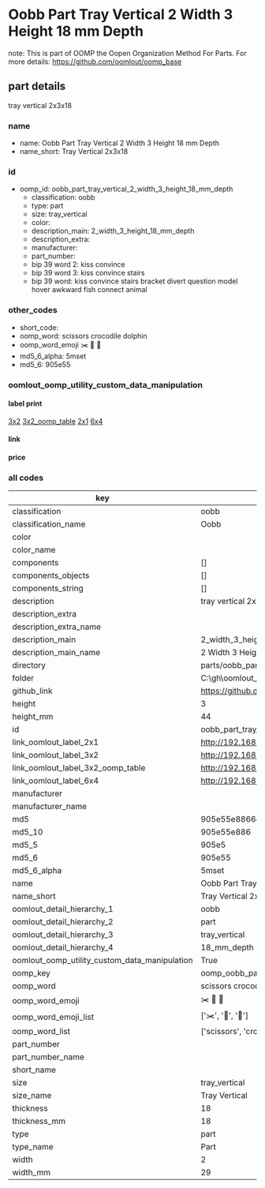 # Oobb Part Tray Vertical 2 Width 3 Height 18 mm Depth  

note: This is part of OOMP the Oopen Organization Method For Parts. For more details: https://github.com/oomlout/oomp_base

##  part details
  



tray vertical 2x3x18



### name
* name: Oobb Part Tray Vertical 2 Width 3 Height 18 mm Depth
* name_short: Tray Vertical 2x3x18 
### id
* oomp_id: oobb_part_tray_vertical_2_width_3_height_18_mm_depth
  * classification: oobb
  * type: part
  * size: tray_vertical
  * color: 
  * description_main: 2_width_3_height_18_mm_depth
  * description_extra: 
  * manufacturer: 
  * part_number: 
  * bip 39 word 2: kiss convince
  * bip 39 word 3: kiss convince stairs
  * bip 39 word: kiss convince stairs bracket divert question model hover awkward fish connect animal

### other_codes
* short_code: 
* oomp_word: scissors crocodile dolphin
* oomp_word_emoji :scissors: :crocodile: :dolphin:
* md5_6_alpha: 5mset
* md5_6: 905e55






### oomlout_oomp_utility_custom_data_manipulation
#### label print
[3x2](http://192.168.1.245:1112/?label=oomp%205mset)
[3x2_oomp_table](http://192.168.1.108:1112/?label=oomp%205mset)
[2x1](http://192.168.1.242:1112/?label=oomp%205mset)
[6x4](http://192.168.1.55:1112/?label=oomp%205mset)    

#### link

                              

#### price







### all codes 
| key | value |  
| --- | --- |  
| classification | oobb |  
| classification_name | Oobb |  
| color |  |  
| color_name |  |  
| components | [] |  
| components_objects | [] |  
| components_string | [] |  
| description | tray vertical 2x3x18 |  
| description_extra |  |  
| description_extra_name |  |  
| description_main | 2_width_3_height_18_mm_depth |  
| description_main_name | 2 Width 3 Height 18 mm Depth |  
| directory | parts/oobb_part_tray_vertical_2_width_3_height_18_mm_depth |  
| folder | C:\gh\oomlout_oobb_version_4_generated_parts\parts\oobb_part_tray_vertical_2_width_3_height_18_mm_depth |  
| github_link | https://github.com/oomlout/oomlout_oomp_part_src/tree/main/parts/oobb_part_tray_vertical_2_width_3_height_18_mm_depth |  
| height | 3 |  
| height_mm | 44 |  
| id | oobb_part_tray_vertical_2_width_3_height_18_mm_depth |  
| link_oomlout_label_2x1 | http://192.168.1.242:1112/?label=oomp%205mset |  
| link_oomlout_label_3x2 | http://192.168.1.245:1112/?label=oomp%205mset |  
| link_oomlout_label_3x2_oomp_table | http://192.168.1.108:1112/?label=oomp%205mset |  
| link_oomlout_label_6x4 | http://192.168.1.55:1112/?label=oomp%205mset |  
| manufacturer |  |  
| manufacturer_name |  |  
| md5 | 905e55e8866e71d2be1fe1ada88be3d6 |  
| md5_10 | 905e55e886 |  
| md5_5 | 905e5 |  
| md5_6 | 905e55 |  
| md5_6_alpha | 5mset |  
| name | Oobb Part Tray Vertical 2 Width 3 Height 18 mm Depth |  
| name_short | Tray Vertical 2x3x18  |  
| oomlout_detail_hierarchy_1 | oobb |  
| oomlout_detail_hierarchy_2 | part |  
| oomlout_detail_hierarchy_3 | tray_vertical |  
| oomlout_detail_hierarchy_4 | 18_mm_depth |  
| oomlout_oomp_utility_custom_data_manipulation | True |  
| oomp_key | oomp_oobb_part_tray_vertical_2_width_3_height_18_mm_depth |  
| oomp_word | scissors crocodile dolphin |  
| oomp_word_emoji | :scissors: :crocodile: :dolphin: |  
| oomp_word_emoji_list | [':scissors:', ':crocodile:', ':dolphin:'] |  
| oomp_word_list | ['scissors', 'crocodile', 'dolphin'] |  
| part_number |  |  
| part_number_name |  |  
| short_name |  |  
| size | tray_vertical |  
| size_name | Tray Vertical |  
| thickness | 18 |  
| thickness_mm | 18 |  
| type | part |  
| type_name | Part |  
| width | 2 |  
| width_mm | 29 |  

